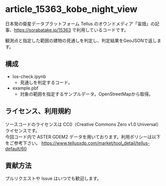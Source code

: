 # article_15363_kobe_night_view

日本発の衛星データプラットフォーム Tellus のオウンドメディア「宙畑」の記事、https://sorabatake.jp/15363 で利用しているコードです。

観測点と指定した範囲の建物の見通しを判定し、判定結果をGeoJSONで返します。

## 構成
- los-check.ipynb
  - 見通しを判定するコード。
- example.pbf
  - 対象の範囲を指定するサンプルデータ。OpenStreetMapから取得。


## ライセンス、利用規約
ソースコードのライセンスは CC0（Creative Commons Zero v1.0 Universal）ライセンスです。  
今回コード内で ASTER GDEM2 データを用いております。利用ポリシーは以下をご参考下さい。
https://www.tellusxdp.com/market/tool_detail/tellus-default/60

## 貢献方法
プルリクエストや Issue はいつでも歓迎します。
